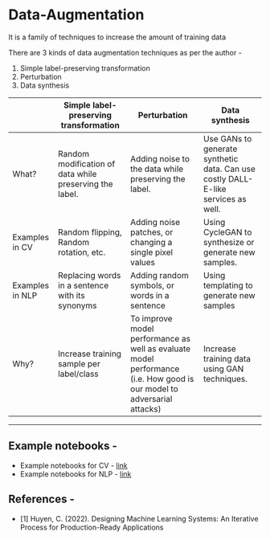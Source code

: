 # Data-Augmentation

It is a family of techniques to increase the amount of training data

There are 3 kinds of data augmentation techniques as per the author -

1. Simple label-preserving transformation
2. Perturbation
3. Data synthesis

|  | Simple label-preserving transformation | Perturbation | Data synthesis |
| --- | --- | --- | --- |
| What? | Random modification of data while preserving the label. | Adding noise to the data while preserving the label. | Use GANs to generate synthetic data. Can use costly DALL-E-like services as well. |
| Examples in CV | Random flipping, Random rotation, etc. | Adding noise patches, or changing a single pixel values | Using CycleGAN to synthesize or generate new samples. |
| Examples in NLP | Replacing words in a sentence with its synonyms | Adding random symbols, or words in a sentence  | Using templating to generate new samples |
| Why? | Increase training sample per label/class | To improve model performance as well as evaluate model performance (i.e. How good is our model to adversarial attacks) | Increase training data using GAN techniques. |

---

## Example notebooks -

- Example notebooks for CV - [link](https://github.com/c17hawke/Data-augmentation-DMLS/tree/main/notebooks/CV)
- Example notebooks for NLP - [link](https://github.com/c17hawke/Data-augmentation-DMLS/tree/main/notebooks/NLP)

## References -

- [1] Huyen, C. (2022). Designing Machine Learning Systems: An Iterative Process for Production-Ready Applications
